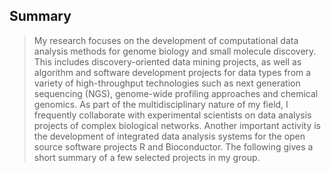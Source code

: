 ## Summary
> My research focuses on the development of computational data analysis methods for genome biology and small molecule discovery. This includes discovery-oriented data mining projects, as well as algorithm and software development projects for data types from a variety of high-throughput technologies such as next generation sequencing (NGS), genome-wide profiling approaches and chemical genomics. As part of the multidisciplinary nature of my field, I frequently collaborate with experimental scientists on data analysis projects of complex biological networks. Another important activity is the development of integrated data analysis systems for the open source software projects R and Bioconductor. The following gives a short summary of a few selected projects in my group.
